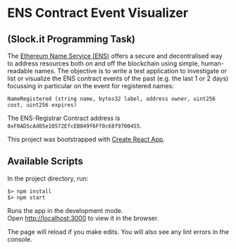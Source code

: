 # ENS Contract Event Visualizer
## (Slock.it Programming Task)

The [Ethereum Name Service (ENS)](https://ens.domains/) offers a secure and decentralised way to address resources both on and off the blockchain using simple, human-readable names. The objective is to write a test application to investigate or list or visualize the ENS contract events of the past (e.g. the last 1 or 2 days) focussing in particular on the event for registered names:
```
NameRegistered (string name, bytes32 label, address owner, uint256 cost, uint256 expires)
```
The ENS-Registrar Contract address is `0xF0AD5cAd05e10572EfcEB849f6Ff0c68f9700455`.

This project was bootstrapped with [Create React App](https://github.com/facebook/create-react-app).

## Available Scripts
In the project directory, run:

```
$> npm install
$> npm start
```
Runs the app in the development mode.<br />
Open [http://localhost:3000](http://localhost:3000) to view it in the browser.

The page will reload if you make edits. You will also see any lint errors in the console.


